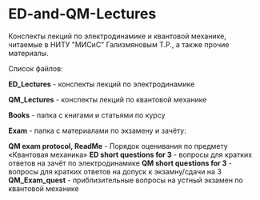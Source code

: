 # ED-and-QM-Lectures
Конспекты лекций по электродинамике и квантовой механике, читаемые в НИТУ "МИСиС" Гализмяновым Т.Р., а также прочие материалы.

Список файлов:

**ED_Lectures** - конспекты лекций по электродинамике

**QM_Lectures** - конспекты лекций по квантовой механике

**Books** - папка с книгами и статьями по курсу

**Exam** - папка с материалами по экзамену и зачёту:

**QM exam protocol, ReadMe** - Порядок оценивания по предмету «Квантовая механика»
**ED short questions for 3** - вопросы для кратких ответов на зачёт по электродинамике
**QM short questions for 3** - вопросы для кратких ответов на допуск к экзамну/сдачи на 3
**QM_Exam_quest** - приблизительные вопросы на устный экзамен по квантовой механике

